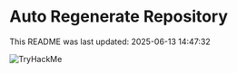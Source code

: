 # Auto Regenerate Repository

This README was last updated: 2025-06-13 14:47:32

 ![TryHackMe](https://tryhackme.com/badge/533634)